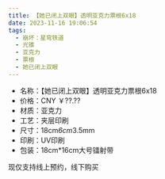 ```yaml
---
title: 【她已闭上双眼】透明亚克力票根6x18
date: 2023-11-16 19:06:54
tags:
  - 崩坏：星穹铁道
  - 光锥
  - 亚克力
  - 票根
  - 她已闭上双眼
---
```


- 名称：【她已闭上双眼】透明亚克力票根6x18
- 价格：CNY ￥??.??
- 材质：亚克力
- 工艺：夹层印刷
- 尺寸：18cm*6cm*3.5mm
- 印刷：UV印刷
- 包装：18cm*16cm大号镭射带

现仅支持线上预约，线下购买